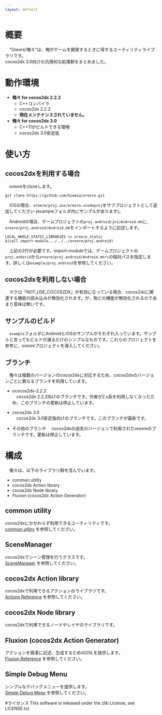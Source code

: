 ```yaml
---
layout: default
---
```

# 概要
　"Oreore/俺々"は、俺がゲームを開発するときに得するユーティリティライブラリです。  
cocos2dx 3.0向けの汎用的な処理群をまとめました。

# 動作環境
* **俺々 for cocos2dx 2.2.2**
	* C++コンパイラ
	* cocos2dx 2.2.2
	* **現在メンテナンスされていません。**
* **俺々 for cocos2dx 3.0**
	* C++11がビルドできる環境
	* cocos2dx 3.0安定版

# 使い方

## cocos2dxを利用する場合
　oreoreをcloneします。

	git clone https://github.com/Giemsa/oreore.git

　iOSの場合、`oreore/proj.ios/oreore.xcodeproj`をサブプロジェクトとして追加してください (exampleフォルダ内にサンプルがあります)。

　Androidの場合、ゲームプロジェクトの`proj.android/jni/Android.mk`に、`oreore/proj.android/Android.mk`をインポートするように記述します。

	LOCAL_WHOLE_STATIC_LIBRARIES += oreore_static
	$(call import-module,../../../oreore/proj.android)

　上記の2行が必要です。import-moduleでは、ゲームプロジェクトの`proj.andorid`から`oreore/proj.android/Android.mk`への相対パスを指定します。詳しくは`example/proj.android`を参照してください。

## cocos2dxを利用しない場合
　マクロ「NOT_USE_COCOS2DX」が有効になっている場合、cocos2dxに関連する機能の読み込みが無効化されます。が、殆どの機能が無効化されるのであまり意味は無いです。

## サンプルのビルド
　`example`フォルダにAndroidとiOSのサンプルがそれぞれ入っています。サンプルと言ってもビルドが通るだけのシンプルなものです。これらのプロジェクトを参考に、oreoreプロジェクトを導入してください。

## ブランチ
　俺々は複数のバージョンのcocos2dxに対応するため、cocos2dxのバージョンごとに異なるブランチを利用しています。

* ococos2dx-2.2.2  
	　cocos2dx 2.2.2向けのブランチです。作者が2.x系を利用しなくなったため、このブランチの更新は停止しています。

* cocos2dx 3.0  
	　cocos2dx 3.0安定版向けのブランチです。このブランチが最新です。
* その他のブランチ
	　cocos2dxの過去のバージョンで利用されたoreoreのブランチです。更新は停止しています。

# 構成
　俺々は、以下のライブラリ群を含んでいます。

* common utility
* cocos2dx Action library
* cocos2dx Node library
* Fluxion (cocos2dx Action Generator)

## common utility
cocos2dxにかかわらず利用できるユーティリティです。  
[common utility](./commonutility.html) を参照してください。

## SceneManager
cocos2dxでシーン管理を行うクラスです。  
[SceneManager](./scenemanager.html) を参照してください。

## cocos2dx Action library
cocos2dxで利用できるアクションのライブラリです。  
[Actions Reference](./actions.html) を参照してください。

## cocos2dx Node library
cocos2dxで利用できるノードやレイヤのライブラリです。

## Fluxion (cocos2dx Action Generator)
アクションを簡潔に記述、生成するためのDSLを提供します。  
[Fluxion Reference](./fluxion.html) を参照してください。

## Simple Debug Menu
シンプルなデバッグメニューを提供します。  
[Simple Debug Menu](./sdm.html) を参照してください。

#ライセンス
This software is released under the zlib License, see LICENSE.txt.